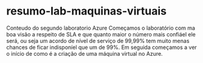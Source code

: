 # resumo-lab-maquinas-virtuais
Conteudo do segundo laboratorio Azure
Começamos o laboratório com ma boa visão a respeito de SLA e que quanto maior o número mais confiáel ele será, ou seja um acordo de nível de serviço de 99,99% tem muito menas chances de ficar indisponíel que um de 99%.
Em seguida começamos a ver o início de como é a criação de uma máquina virtual no Azure.
